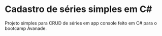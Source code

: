 # Cadastro de séries simples em C#
Projeto simples para CRUD de séries em app console feito em C# para o bootcamp Avanade.
